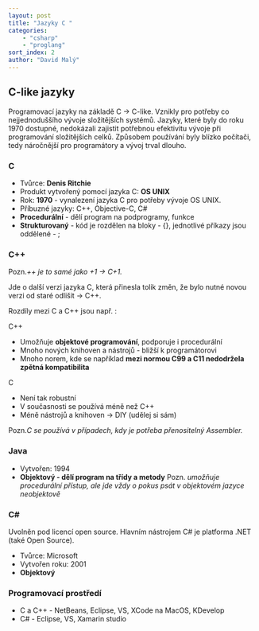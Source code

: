 ```yaml
---
layout: post
title: "Jazyky C "
categories:
    - "csharp"
    - "proglang"
sort_index: 2
author: "David Malý"
--- 
```



##  C-like jazyky 


Programovací jazyky na základě C -> C-like.
Vznikly pro potřeby co nejjednoduššího vývoje složitějších systémů. Jazyky, které byly do roku 1970 dostupné, nedokázali zajistit potřebnou efektivitu vývoje při programování složitějších celků. Způsobem používání byly blízko počítači, tedy náročnější pro programátory a vývoj trval dlouho.


###  C 

- Tvůrce: **Denis Ritchie**
- Produkt vytvořený pomocí jazyka C: **OS UNIX**
- Rok: **1970** - vynalezení jazyka C pro potřeby vývoje OS UNIX.
- Příbuzné jazyky: C++, Objective-C, C#
- **Procedurální** - dělí program na podprogramy, funkce
- **Strukturovaný** - kód je rozdělen na bloky - {}, jednotlivé příkazy jsou oddělené - ;


###  C++ 


Pozn.*++ je to samé jako +1 -> C+1.*



Jde o další verzi jazyka C, která přinesla tolik změn, že bylo nutné novou verzi od staré odlišit -> C++.



Rozdíly mezi C a C++ jsou např. :



C++


- Umožňuje **objektové programování**, podporuje i procedurální
- Mnoho nových knihoven a nástrojů - bližší k programátorovi
- Mnoho norem, kde se například **mezi normou C99 a C11 nedodržela zpětná kompatibilita**



C


- Není tak robustní
- V současnosti se používá méně než C++
- Méně nástrojů a knihoven -> DIY (udělej si sám)



Pozn.*C se používá  v případech, kdy je potřeba přenositelný Assembler.*



###  Java 

- Vytvořen: 1994
- **Objektový - dělí program na třídy a metody**
 Pozn. *umožňuje procedurální přístup, ale jde vždy o pokus psát v objektovém jazyce neobjektově*


###  C# 


Uvolněn pod licencí open source. Hlavním nástrojem C# je platforma .NET (také Open Source).


- Tvůrce: Microsoft
- Vytvořen roku: 2001
- **Objektový**


### Programovací prostředí

- C a C++ - NetBeans, Eclipse, VS, XCode na MacOS, KDevelop
- C# - Eclipse, VS, Xamarin studio

